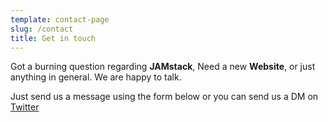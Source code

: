 ```yaml
---
template: contact-page
slug: /contact
title: Get in touch
---
```


Got a burning question regarding **JAMstack**, Need a new **Website**, or just
anything in general. We are happy to talk.

Just send us a message using the form below or you can send us a DM on
[Twitter](https://twitter.com/stackrole)
